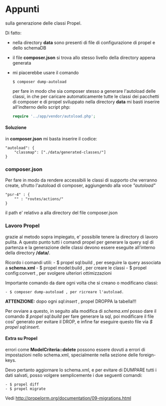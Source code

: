Appunti 
========

sulla generazione delle classi Propel.

Di fatto:

- nella directory **data** sono presenti di file di configurazione di propel e dello schemaDB

- il file **composer.json** si trova allo stesso livello della directory appena generata

- mi piacerebbe usare il comando

    ````
    $ composer dump-autoload
    ````

    per fare in modo che sia composer stesso a generare l'autoload delle classi,  in che per caricare automaticamente tutte le classi dei pacchetti di composer e di propel sviluppato nella directory **data**  mi basti inserire all'indterno dello script php:

    ```` php
    require '../app/vendor/autoload.php';
    ````

#### Soluzione

in **composer.json** mi basta inserire il codice:

````
"autoload": {
    "classmap": ["./data/generated-classes/"]
}
````


### composer.json

Per fare in modo da rendere accessibili le classi di supporto che verranno create, sfrutto l'autoload di composer, aggiungendo alla voce *"autoload"*

````
"psr-4" : {
    "" : "routes/actions/"
}
````

il path e' relativo a alla directory del file composer.json


### Lavoro Propel

grazie al metodo sopra impiegato, e' possibile tenere la directory di lavoro pulita. A questo punto tutti i comandi propel per generare la query sql di partenza e la generazione delle classi devono essere eseguite all'interno della directory **/data/**.

Ricordo i comandi utili:
    - $ propel sql:build , per eseguire la query associata a **schema.xml**
    - $ propel model:build , per creare le classi
    - $ propel config:convert , per svolgere ulteriori ottimizzazioni

Importante comando da dare ogni volta che si creano o modificano classi:

    - $ composer dump-autoload , per ricreare l'autoload.

**ATTENZIONE:** dopo ogni *sql:insert* , propel DROPPA la tabella!!!

Per ovviare a questo, in seguito alla modifica di *schema.xml* posso dare il comando *$ propel sql:build* per fare generare la sql, poi modificare il file cosi' generato per evitare il DROP, e infine far eseguire questo file via *$ propel sql:insert*.

#### Extra su Propel

errori come **ModelCriteria::delete** possono essere dovuti a errori di impostazioni nello schema.xml, specialmente nella sezione delle foreign-keys.

Devo pertanto aggiornare lo schema.xml, e per evitare di DUMPARE tutti i dati salvati, posso volgere semplicemente i due seguenti comandi:

    - $ propel diff
    - $ propel migrate

Vedi http://propelorm.org/documentation/09-migrations.html
